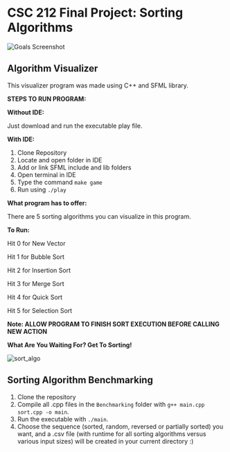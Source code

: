 # CSC 212 Final Project: Sorting Algorithms

![Goals Screenshot](https://github.com/samgitmaster/212_Final_Project/blob/main/image.png)

## Algorithm Visualizer

This visualizer program was made using C++ and SFML library.

**STEPS TO RUN PROGRAM:**

**Without IDE:**

Just download and run the executable play file.

**With IDE:**

1. Clone Repository
2. Locate and open folder in IDE
3. Add or link SFML include and lib folders
4. Open terminal in IDE
5. Type the command `make game`
6. Run using `./play`

**What program has to offer:**

There are 5 sorting algorithms you can visualize in this program.

**To Run:**

Hit 0 for New Vector 

Hit 1 for Bubble Sort

Hit 2 for Insertion Sort

Hit 3 for Merge Sort

Hit 4 for Quick Sort

Hit 5 for Selection Sort

**Note: ALLOW PROGRAM TO FINISH SORT EXECUTION BEFORE CALLING NEW ACTION**

**What Are You Waiting For? Get To Sorting!**

![sort_algo](https://user-images.githubusercontent.com/90435153/205680629-815e0cc5-bb0f-4254-9b00-b91cf879bdd3.gif)



## Sorting Algorithm Benchmarking

1. Clone the repository
2. Compile all .cpp files in the `Benchmarking` folder with `g++ main.cpp sort.cpp -o main`.
3. Run the executable with `./main`.
4. Choose the sequence (sorted, random, reversed or partially sorted) you want, and a .csv file (with runtime for all sorting algorithms versus various input sizes) will be created in your current directory :)

